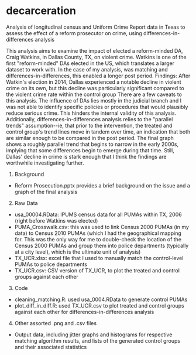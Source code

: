 # decarceration
Analysis of longitudinal census and Uniform Crime Report data in Texas to assess the effect of a reform prosecutor on crime, using differences-in-differences analysis

This analysis aims to examine the impact of elected a reform-minded DA, Craig Watkins, in Dallas County, TX, on violent crime. 
Watkins is one of the first "reform-minded" DAs elected in the US, which translates a larger dataset to work with. In the case of my analysis, was matching and differences-in-differences, this enabled a longer post period. 
Findings: After Watkin's election in 2014, Dallas experienced a notable decline in violent crime on its own, but this decline was particularly significant compared to the violent crime rate within the control group
There are a few caveats to this analysis. The influence of DAs lies mostly in the judicial branch and I was not able to identify specific policies or procedures that would plausibly reduce serious crime. This hinders the internal validity of this analysis. Additionally, differences-in-differences analysis relies to the "parallel trends" assumption--ie, that prior to the intervention, the treated and control group's trend lines move in tandem over time, an indication that both are similar enough to be compared in the post period. The final graph shows a roughly parallel trend that begins to narrow in the early 2000s, implying that some differences begin to emerge during that time. Still, Dallas' decline in crime is stark enough that I think the findings are worthwhile investigating further. 

1. Background
- Reform Prosecution.pptx provides a brief background on the issue and a graph of the final analysis

2. Raw Data
- usa_00004.RData: IPUMS census data for all PUMAs within TX, 2006 (right before Watkins was elected)
- PUMA_Crosswalk.csv: this was used to link Census 2000 PUMAs (in my data) to Census 2010 PUMAs (which I had the geographical mapping for. This was the only way for me to double-check the location of the Census 2000 PUMAs and group them into police departments (typically at a city level), which is the ultimate unit of analysis)
- TX_UCR.xlsx: excel file that I used to manually match the control-level PUMAs to police departments
- TX_UCR.csv: CSV version of TX_UCR, to plot the treated and control groups against each other

3. Code
- cleaning_matching.R: used usa_0004.RData to generate control PUMAs
- plot_diff_in_diff.R: used TX_UCR.csv to plot treated and control groups against each other for differences-in-differences analysis

4. Other assorted .png and .csv files
- Output data, including jitter graphs and histograms for respective matching algorithm results, and lists of the generated control groups and their associated statistics
